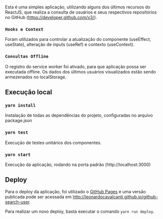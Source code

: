 
Esta é uma simples aplicação, utilizando alguns dos últimos recursos do ReactJS, que realiza a consulta de usuários e seus respectivos repositórios no GitHub (https://developer.github.com/v3/).

### `Hooks e Context`
Foram utilizados para controlar a atualização do componente (useEffect, useState), alteração de inputs (useRef) e contexto (useContext).

### `Consultas Offline`
O registro do service worker foi ativado, para que aplicação possa ser executada offline. Os dados dos últimos usuários visualizados estão sendo armezenados no localStorage.

## Execução local

### `yarn install`
 
Instalação de todas as dependências do projeto, configuradas no arquivo package.json

### `yarn test`

Execução de testes unitários dos componentes.  

### `yarn start`

  Execução da aplicação, rodando na porta padrão (http://localhost:3000)
  
## Deploy
Para o deploy da aplicação, foi utilizado o [GitHub Pages](https://pages.github.com/) e uma versão publicada pode ser acessada em http://leonardocavalcanti.github.io/github-search-user.

Para realizar um novo deploy, basta executar o comando `yarn run deploy`.
